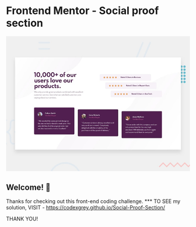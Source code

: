 # Frontend Mentor - Social proof section

![Design preview for the Social proof section coding challenge](./design/desktop-preview.jpg)

## Welcome! 👋

Thanks for checking out this front-end coding challenge.
*** TO SEE my solution, 
VISIT - https://codexgrey.github.io/Social-Proof-Section/

THANK YOU!


